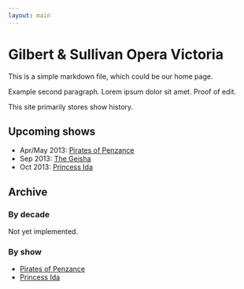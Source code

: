 ```yaml
---
layout: main
---
```

# Gilbert & Sullivan Opera Victoria

This is a simple markdown file, which could be our home page.

Example second paragraph. Lorem ipsum dolor sit amet. Proof of edit.

This site primarily stores show history.

## Upcoming shows

* Apr/May 2013: [Pirates of Penzance](shows/2013/1pirates.html)
* Sep 2013: [The Geisha](shows/2013/2geisha.html)
* Oct 2013: [Princess Ida](shows/2013/3princessida.html)

## Archive

### By decade

Not yet implemented.

### By show

* [Pirates of Penzance](shows/pirates.html)
* [Princess Ida](shows/princessida.html)
